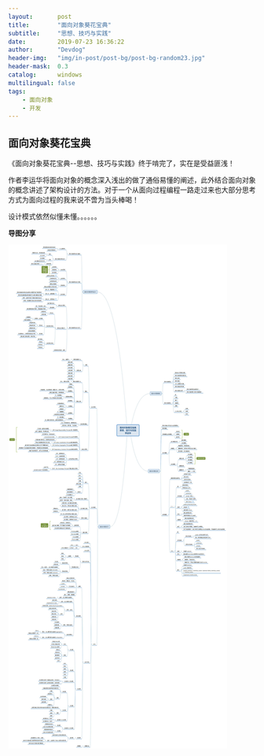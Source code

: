 ```yaml
---
layout:       post
title:        "面向对象葵花宝典"
subtitle:     "思想、技巧与实践"
date:         2019-07-23 16:36:22
author:       "Devdog"
header-img:   "img/in-post/post-bg/post-bg-random23.jpg"
header-mask:  0.3
catalog:      windows
multilingual: false
tags:
    - 面向对象
    - 开发
---
```




## 面向对象葵花宝典 ##



《面向对象葵花宝典--思想、技巧与实践》终于啃完了，实在是受益匪浅！

作者李运华将面向对象的概念深入浅出的做了通俗易懂的阐述，此外结合面向对象的概念讲述了架构设计的方法。对于一个从面向过程编程一路走过来也大部分思考方式为面向过程的我来说不啻为当头棒喝！

设计模式依然似懂未懂。。。。。。



**导图分享**



![面向对象葵花宝典 思想、技巧与实践](/img/in-post/20190723/oop_khbd.jpg)











